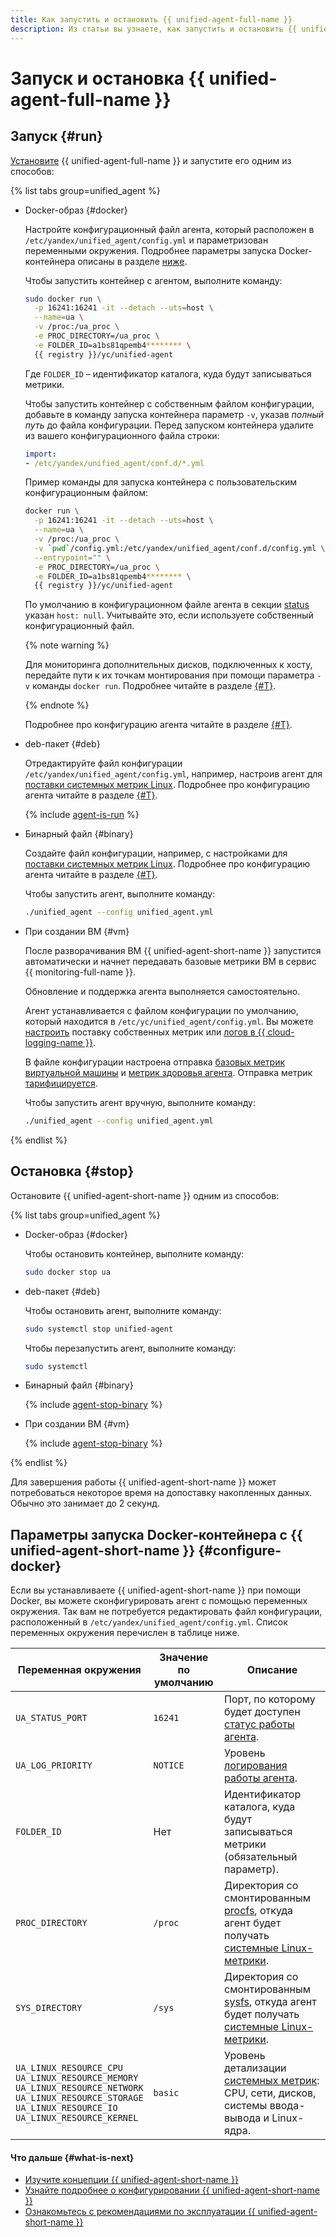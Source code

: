 ```yaml
---
title: Как запустить и остановить {{ unified-agent-full-name }}
description: Из статьи вы узнаете, как запустить и остановить {{ unified-agent-full-name }}.
---
```


# Запуск и остановка {{ unified-agent-full-name }}

## Запуск {#run}

[Установите](installation.md#setup) {{ unified-agent-full-name }} и запустите его одним из способов:

{% list tabs group=unified_agent %}

- Docker-образ {#docker}

  Настройте конфигурационный файл агента, который расположен в `/etc/yandex/unified_agent/config.yml` и параметризован переменными окружения. Подробнее параметры запуска Docker-контейнера описаны в разделе [ниже](#configure-docker).

  Чтобы запустить контейнер с агентом, выполните команду:

  ```bash
  sudo docker run \
    -p 16241:16241 -it --detach --uts=host \
    --name=ua \
    -v /proc:/ua_proc \
    -e PROC_DIRECTORY=/ua_proc \
    -e FOLDER_ID=a1bs81qpemb4******** \
    {{ registry }}/yc/unified-agent
  ```

  Где `FOLDER_ID` – идентификатор каталога, куда будут записываться метрики.

  Чтобы запустить контейнер с собственным файлом конфигурации, добавьте в команду запуска контейнера параметр `-v`, указав _полный путь_ до файла конфигурации. Перед запуском контейнера удалите из вашего конфигурационного файла строки:

  ```yaml
  import:
  - /etc/yandex/unified_agent/conf.d/*.yml
  ```

  Пример команды для запуска контейнера с пользовательским конфигурационным файлом:

  ```bash
  docker run \
    -p 16241:16241 -it --detach --uts=host \
    --name=ua \
    -v /proc:/ua_proc \
    -v `pwd`/config.yml:/etc/yandex/unified_agent/conf.d/config.yml \
    --entrypoint="" \
    -e PROC_DIRECTORY=/ua_proc \
    -e FOLDER_ID=a1bs81qpemb4******** \
    {{ registry }}/yc/unified-agent
  ```

  По умолчанию в конфигурационном файле агента в секции [status](services.md#status) указан `host: null`. Учитывайте это, если используете собственный конфигурационный файл.

  {% note warning %}

  Для мониторинга дополнительных дисков, подключенных к хосту, передайте пути к их точкам монтирования при помощи параметра `-v` команды `docker run`. Подробнее читайте в разделе [{#T}](./inputs.md#linux_metrics_input).

  {% endnote %}

  Подробнее про конфигурацию агента читайте в разделе [{#T}](./configuration.md).

- deb-пакет {#deb}

  Отредактируйте файл конфигурации `/etc/yandex/unified_agent/config.yml`, например, настроив агент для [поставки системных метрик Linux](../../../operations/unified-agent/linux_metrics.md). Подробнее про конфигурацию агента читайте в разделе [{#T}](configuration.md).


  {% include [agent-is-run](../../../../_includes/monitoring/agent-is-run.md) %}

- Бинарный файл {#binary}

  Создайте файл конфигурации, например, с настройками для [поставки системных метрик Linux](../../../operations/unified-agent/linux_metrics.md). Подробнее про конфигурацию агента читайте в разделе [{#T}](configuration.md).


  Чтобы запустить агент, выполните команду:

  ```bash
  ./unified_agent --config unified_agent.yml
  ```

- При создании ВМ {#vm}

  После разворачивания ВМ {{ unified-agent-short-name }} запустится автоматически и начнет передавать базовые метрики ВМ в сервис {{ monitoring-full-name }}.

  Обновление и поддержка агента выполняется самостоятельно.

  Агент устанавливается с файлом конфигурации по умолчанию, который находится в `/etc/yc/unified_agent/config.yml`. Вы можете [настроить](./configuration.md) поставку собственных метрик или [логов в {{ cloud-logging-name }}](./outputs.md#yc_logs_output).

  В файле конфигурации настроена отправка [базовых метрик виртуальной машины](./inputs.md#linux_metrics_input) и [метрик здоровья агента](./inputs.md#agent_metrics_input). Отправка метрик [тарифицируется](../../../pricing.md).


  Чтобы запустить агент вручную, выполните команду:

  ```bash
  ./unified_agent --config unified_agent.yml
  ```

{% endlist %}


## Остановка {#stop}

Остановите {{ unified-agent-short-name }} одним из способов:

{% list tabs group=unified_agent %}

- Docker-образ {#docker}

  Чтобы остановить контейнер, выполните команду:

  ```bash
  sudo docker stop ua
  ```

- deb-пакет {#deb}

  Чтобы остановить агент, выполните команду:

  ```bash
  sudo systemctl stop unified-agent
  ```

  Чтобы перезапустить агент, выполните команду:

  ```bash
  sudo systemctl
  ```

- Бинарный файл {#binary}

  {% include [agent-stop-binary](../../../../_includes/monitoring/agent-stop-binary.md) %}

- При создании ВМ {#vm}

  {% include [agent-stop-binary](../../../../_includes/monitoring/agent-stop-binary.md) %}

{% endlist %}

Для завершения работы {{ unified-agent-short-name }} может потребоваться некоторое время на допоставку накопленных данных. Обычно это занимает до 2 секунд.


## Параметры запуска Docker-контейнера с {{ unified-agent-short-name }} {#configure-docker}

Если вы устанавливаете {{ unified-agent-short-name }} при помощи Docker, вы можете сконфигурировать агент с помощью переменных окружения. Так вам не потребуется редактировать файл конфигурации, расположенный в `/etc/yandex/unified_agent/config.yml`. Список переменных окружения перечислен в таблице ниже.

Переменная окружения | Значение по умолчанию | Описание
-------------------- | --------------------- | --------
`UA_STATUS_PORT` | `16241` | Порт, по которому будет доступен [статус работы агента](./services.md#status).
`UA_LOG_PRIORITY` | `NOTICE` | Уровень [логирования работы агента](./services.md#agent_log).
`FOLDER_ID` | Нет | Идентификатор каталога, куда будут записываться метрики (обязательный параметр).
`PROC_DIRECTORY` | `/proc` | Директория со смонтированным [procfs](https://ru.wikipedia.org/wiki/Procfs), откуда агент будет получать [системные Linux-метрики](./inputs.md#linux_metrics_input).
`SYS_DIRECTORY` | `/sys` | Директория со смонтированным [sysfs](https://ru.wikipedia.org/wiki/Sysfs), откуда агент будет получать [системные Linux-метрики](./inputs.md#linux_metrics_input).
`UA_LINUX_RESOURCE_CPU`<br/>`UA_LINUX_RESOURCE_MEMORY`<br/>`UA_LINUX_RESOURCE_NETWORK`</br>`UA_LINUX_RESOURCE_STORAGE`<br/>`UA_LINUX_RESOURCE_IO`<br/>`UA_LINUX_RESOURCE_KERNEL` | `basic` | Уровень детализации [системных метрик](./inputs.md#linux_metrics_input): CPU, сети, дисков, системы ввода-вывода и Linux-ядра.


#### Что дальше {#what-is-next}

- [Изучите концепции {{ unified-agent-short-name }}](./index.md)
- [Узнайте подробнее о конфигурировании {{ unified-agent-short-name }}](./configuration.md)
- [Ознакомьтесь с рекомендациями по эксплуатации {{ unified-agent-short-name }}](./best-practices.md)
